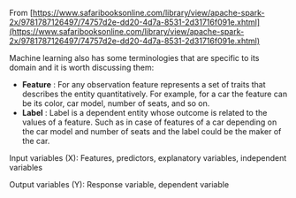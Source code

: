 From [https://www.safaribooksonline.com/library/view/apache-spark-2x/9781787126497/74757d2e-dd20-4d7a-8531-2d31716f091e.xhtml](https://www.safaribooksonline.com/library/view/apache-spark-2x/9781787126497/74757d2e-dd20-4d7a-8531-2d31716f091e.xhtml)

Machine learning also has some terminologies that are specific to its domain and it is worth discussing them:

* **Feature**
  : For any observation feature represents a set of traits that describes the entity quantitatively. For example, for a car the feature can be its color, car model, number of seats, and so on.
* **Label**
  : Label is a dependent entity whose outcome is related to the values of a feature. Such as in case of features of a car depending on the car model and number of seats and the label could be the maker of the car.

Input variables \(X\): Features, predictors, explanatory variables, independent variables

Output variables \(Y\): Response variable, dependent variable

